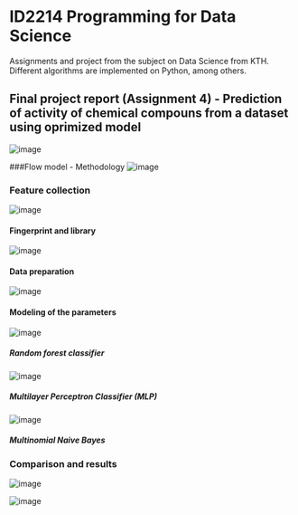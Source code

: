 # ID2214 Programming for Data Science
Assignments and project from the subject on Data Science from KTH. Different algorithms are implemented on Python, among others.

## Final project report (Assignment 4) - Prediction of activity of chemical compouns from a dataset using oprimized model 
![image](https://user-images.githubusercontent.com/44364350/209805066-23868db8-42d0-48eb-84bd-c2257cf5b477.png)

###Flow model - Methodology
![image](https://user-images.githubusercontent.com/44364350/209805267-82cd926f-ae4f-42a2-b3b8-6d528fd1b261.png)

### Feature collection
![image](https://user-images.githubusercontent.com/44364350/209805379-520dd664-b1df-4e12-9d30-b73a01173cba.png)

#### Fingerprint and library
![image](https://user-images.githubusercontent.com/44364350/209805459-83ceb7c7-9f80-4ca6-a908-6b3869f20df3.png)

#### Data preparation
![image](https://user-images.githubusercontent.com/44364350/209805510-85ee8e46-8b6d-4932-a1e2-2f4092424bcc.png)

#### Modeling of the parameters
![image](https://user-images.githubusercontent.com/44364350/209805582-4320e485-1b4c-489e-8628-2d4ac731f507.png)

##### Random forest classifier
![image](https://user-images.githubusercontent.com/44364350/209805635-1941bbfa-17c6-4294-9925-1f92e14eb953.png)

##### Multilayer Perceptron Classifier (MLP)
![image](https://user-images.githubusercontent.com/44364350/209805706-d54d2247-5c09-4ecc-8136-c5e6754523ce.png)

##### Multinomial Naive Bayes

### Comparison and results
![image](https://user-images.githubusercontent.com/44364350/209805786-cc8d4c0c-c9d0-4fb2-b3dd-faffec48bee8.png)

![image](https://user-images.githubusercontent.com/44364350/209805813-ba7641ce-08f9-424d-869f-fec901d9d5e0.png)

